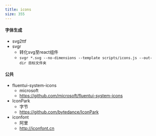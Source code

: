```yaml
---
title: icons
size: 355
---
```

#### 字体生成
- svg2ttf
- svgr
	- 转化svg至react组件
	- `svgr *.svg --no-dimensions --template scripts/icons.js --out-dir 目标文件夹`
#### 公共
- fluentui-system-icons
	- microsoft
	- https://github.com/microsoft/fluentui-system-icons
- IconPark
	- 字节
	- https://github.com/bytedance/IconPark
- iconfont
	- 阿里
	- http://iconfont.cn
